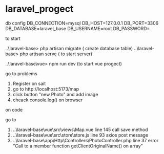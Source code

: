 # laravel_progect
db config 
DB_CONNECTION=mysql
DB_HOST=127.0.0.1
DB_PORT=3306
DB_DATABASE=laravel_base
DB_USERNAME=root
DB_PASSWORD=

to start 

..\laravel-base> php artisan migrate ( create database table) 
..\laravel-base> php artisan serve ( to start server) 

..\laravel-base\vue> npm run dev (to start vue progect)

go to problems

1) Register on sait
2) go to http://localhost:5173/map
3) click button "new Photo" and add image
4) cheack console.log() on browser

on code

go to 
1) ..\laravel-base\vue\src\views\Map.vue  line  145 call save method 
2) ..\laravel-base\vue\src\store\store.js line 93 axios post message
3) ..\laravel-base\app\Http\Controllers\PhotoController.php line 37 error "Call to a member function getClientOriginalName() on array"


